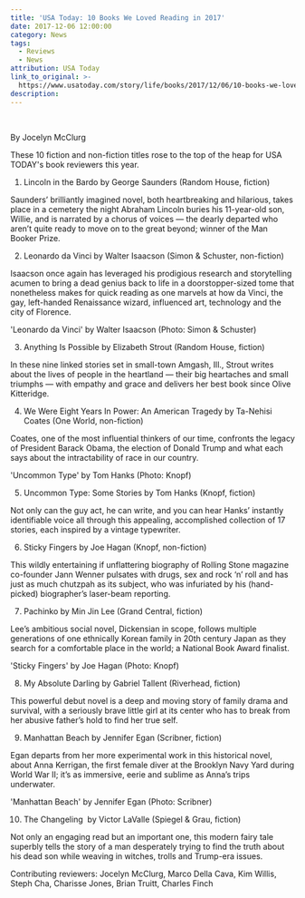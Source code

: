 ```yaml
---
title: 'USA Today: 10 Books We Loved Reading in 2017'
date: 2017-12-06 12:00:00
category: News
tags:
  - Reviews
  - News
attribution: USA Today
link_to_original: >-
  https://www.usatoday.com/story/life/books/2017/12/06/10-books-we-loved-reading-2017/921590001/
description:
---
```



&nbsp;

By Jocelyn McClurg

These 10 fiction and non-fiction titles rose to the top of the heap for USA TODAY's book reviewers this year.

1. Lincoln in the Bardo by George Saunders (Random House, fiction)

Saunders’ brilliantly imagined novel, both heartbreaking and hilarious, takes place in a cemetery the night Abraham Lincoln buries his 11-year-old son, Willie, and is narrated by a chorus of voices — the dearly departed who aren’t quite ready to move on to the great beyond; winner of the Man Booker Prize.

2. Leonardo da Vinci by Walter Isaacson (Simon & Schuster, non-fiction)

Isaacson once again has leveraged his prodigious research and storytelling acumen to bring a dead genius back to life in a doorstopper-sized tome that nonetheless makes for quick reading as one marvels at how da Vinci, the gay, left-handed Renaissance wizard, influenced art, technology and the city of Florence.

'Leonardo da Vinci' by Walter Isaacson (Photo: Simon & Schuster)

3. Anything Is Possible by Elizabeth Strout (Random House, fiction)

In these nine linked stories set in small-town Amgash, Ill., Strout writes about the lives of people in the heartland — their big heartaches and small triumphs — with empathy and grace and delivers her best book since Olive Kitteridge.

4. We Were Eight Years In Power: An American Tragedy by Ta-Nehisi Coates (One World, non-fiction)

Coates, one of the most influential thinkers of our time, confronts the legacy of President Barack Obama, the election of Donald Trump and what each says about the intractability of race in our country.

'Uncommon Type' by Tom Hanks (Photo: Knopf)

5. Uncommon Type: Some Stories by Tom Hanks (Knopf, fiction)

Not only can the guy act, he can write, and you can hear Hanks’ instantly identifiable voice all through this appealing, accomplished collection of 17 stories, each inspired by a vintage typewriter.

6. Sticky Fingers by Joe Hagan (Knopf, non-fiction)

This wildly entertaining if unflattering biography of Rolling Stone magazine co-founder Jann Wenner pulsates with drugs, sex and rock ‘n’ roll and has just as much chutzpah as its subject, who was infuriated by his (hand-picked) biographer’s laser-beam reporting.

7. Pachinko by Min Jin Lee (Grand Central, fiction)

Lee’s ambitious social novel, Dickensian in scope, follows multiple generations of one ethnically Korean family in 20th century Japan as they search for a comfortable place in the world; a National Book Award finalist.

'Sticky Fingers' by Joe Hagan (Photo: Knopf)

8. My Absolute Darling by Gabriel Tallent (Riverhead, fiction)

This powerful debut novel is a deep and moving story of family drama and survival, with a seriously brave little girl at its center who has to break from her abusive father’s hold to find her true self.

9. Manhattan Beach by Jennifer Egan (Scribner, fiction)

Egan departs from her more experimental work in this historical novel, about Anna Kerrigan, the first female diver at the Brooklyn Navy Yard during World War II; it’s as immersive, eerie and sublime as Anna’s trips underwater.

'Manhattan Beach' by Jennifer Egan (Photo: Scribner)

10. The Changeling &nbsp;by Victor LaValle (Spiegel & Grau, fiction)

Not only an engaging read but an important one, this modern fairy tale superbly tells the story of a man desperately trying to find the truth about his dead son while weaving in witches, trolls and Trump-era issues.

Contributing reviewers: Jocelyn McClurg, Marco Della Cava, Kim Willis, Steph Cha, Charisse Jones, Brian Truitt, Charles Finch
